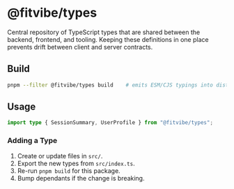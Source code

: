 # @fitvibe/types

Central repository of TypeScript types that are shared between the backend, frontend, and tooling. Keeping these definitions in one place prevents drift between client and server contracts.

## Build

```bash
pnpm --filter @fitvibe/types build    # emits ESM/CJS typings into dist/
```

## Usage

```ts
import type { SessionSummary, UserProfile } from "@fitvibe/types";
```

### Adding a Type

1. Create or update files in `src/`.
2. Export the new types from `src/index.ts`.
3. Re-run `pnpm build` for this package.
4. Bump dependants if the change is breaking.
